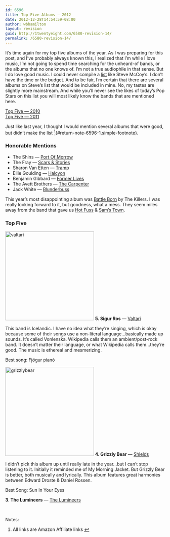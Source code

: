 ```yaml
---
id: 6596
title: Top Five Albums — 2012
date: 2012-12-28T14:54:59-08:00
author: wbhamilton
layout: revision
guid: http://1twentyeight.com/6580-revision-14/
permalink: /6580-revision-14/
---
```

It&#8217;s time again for my top five albums of the year. As I was preparing for this post, and I&#8217;ve probably always known this, I realized that I&#8217;m while I love music, I&#8217;m not going to spend time searching for the unheard-of bands, or the albums that no one knows of. I&#8217;m not a true audiophile in that sense. But I do love good music. I could never compile a [list](http://www.stevekmccoy.com/reformissionary/2012/12/best-albums-of-2012.html) like Steve McCoy&#8217;s. I don&#8217;t have the time or the budget. And to be fair, I&#8217;m certain that there are several albums on Steve&#8217;s list that would be included in mine. No, my tastes are slightly more mainstream. And while you&#8217;ll never see the likes of today&#8217;s Pop Stars on this list you will most likely know the bands that are mentioned here.

[Top Five — 2010](http://1twentyeight.com/top-five-albums%E2%80%942010/)  
[Top Five — 2011](http://1twentyeight.com/top-five-albums-2011/)

Just like last year, I thought I would mention several albums that were good, but didn&#8217;t make the list [<sup>1</sup>](#note-6596-1 "All links are Amazon Affiliate links"){#return-note-6596-1.simple-footnote}.

### Honorable Mentions

  * The Shins — [Port Of Morrow](http://www.amazon.com/gp/product/B007J29OU4/ref=as_li_ss_tl?ie=UTF8&tag=1twentyeight-20&linkCode=as2&camp=1789&creative=390957&creativeASIN=B007J29OU4)
  * The Fray — [Scars & Stories](http://www.amazon.com/gp/product/B0071FBARY/ref=as_li_ss_tl?ie=UTF8&tag=1twentyeight-20&linkCode=as2&camp=1789&creative=390957&creativeASIN=B0071FBARY)
  * Sharon Van Etten — [Tramp](http://www.amazon.com/gp/product/B0070R8WY2/ref=as_li_ss_tl?ie=UTF8&tag=1twentyeight-20&linkCode=as2&camp=1789&creative=390957&creativeASIN=B0070R8WY2)
  * Ellie Goulding — [Halcyon](http://www.amazon.com/gp/product/B009IQ0TGM/ref=as_li_ss_tl?ie=UTF8&tag=1twentyeight-20&linkCode=as2&camp=1789&creative=390957&creativeASIN=B009IQ0TGM)
  * Benjamin Gibbard — [Former Lives](http://www.amazon.com/gp/product/B009FRI13M/ref=as_li_ss_tl?ie=UTF8&tag=1twentyeight-20&linkCode=as2&camp=1789&creative=390957&creativeASIN=B009FRI13M)
  * The Avett Brothers — [The Carpenter](http://www.amazon.com/gp/product/B00932IBN4/ref=as_li_ss_tl?ie=UTF8&tag=1twentyeight-20&linkCode=as2&camp=1789&creative=390957&creativeASIN=B00932IBN4)
  * Jack White — [Blunderbuss](http://www.amazon.com/gp/product/B007U8UBGI/ref=as_li_ss_tl?ie=UTF8&tag=1twentyeight-20&linkCode=as2&camp=1789&creative=390957&creativeASIN=B007U8UBGI)

This year&#8217;s most disappointing album was [Battle Born](http://www.amazon.com/gp/product/B00973DDN2/ref=as_li_ss_tl?ie=UTF8&tag=1twentyeight-20&linkCode=as2&camp=1789&creative=390957&creativeASIN=B00973DDN2) by The Killers. I was really looking forward to it, but goodness, what a mess. They seem miles away from the band that gave us [Hot Fuss](http://www.amazon.com/gp/product/B000W1586S/ref=as_li_ss_tl?ie=UTF8&tag=1twentyeight-20&linkCode=as2&camp=1789&creative=390957&creativeASIN=B000W1586S) & [Sam&#8217;s Town](http://www.amazon.com/gp/product/B000VZYXPC/ref=as_li_ss_tl?ie=UTF8&tag=1twentyeight-20&linkCode=as2&camp=1789&creative=390957&creativeASIN=B000VZYXPC).

### Top Five

<img class="size-full wp-image-6588 alignright" alt="valtari" src="http://1twentyeight.com/wp-content/uploads/2012/12/valtari.jpeg" width="280" height="280" srcset="http://1twentyeight.com/wp-content/uploads/2012/12/valtari.jpeg 280w, http://1twentyeight.com/wp-content/uploads/2012/12/valtari-150x150.jpeg 150w" sizes="(max-width: 280px) 100vw, 280px" /> **5. Sigur Ros** — [Valtari](http://www.amazon.com/gp/product/B0084P9202/ref=as_li_ss_tl?ie=UTF8&tag=1twentyeight-20&linkCode=as2&camp=1789&creative=390957&creativeASIN=B0084P9202)

This band is Icelandic. I have no idea what they&#8217;re singing, which is okay because some of their songs use a non-literal language&#8230;basically made up sounds. It&#8217;s called Vonlenska. Wikipedia calls them an ambient/post-rock band. It doesn&#8217;t matter their language, or what Wikipedia calls them&#8230;they&#8217;re good. The music is ethereal and mesmerizing.

Best song: Fjögur píanó

<img class="alignright size-full wp-image-6592" alt="grizzlybear" src="http://1twentyeight.com/wp-content/uploads/2012/12/grizzlybear.jpeg" width="280" height="280" srcset="http://1twentyeight.com/wp-content/uploads/2012/12/grizzlybear.jpeg 280w, http://1twentyeight.com/wp-content/uploads/2012/12/grizzlybear-150x150.jpeg 150w" sizes="(max-width: 280px) 100vw, 280px" /> **4. Grizzly Bear** — [Shields](http://www.amazon.com/gp/product/B0098WWEH8/ref=as_li_ss_tl?ie=UTF8&tag=1twentyeight-20&linkCode=as2&camp=1789&creative=390957&creativeASIN=B0098WWEH8)

I didn&#8217;t pick this album up until really late in the year&#8230;but I can&#8217;t stop listening to it. Initially it reminded me of My Morning Jacket. But Grizzly Bear is better, both musically and lyrically. This album features great harmonies between Edward Droste & Daniel Rossen.[  
](http://en.wikipedia.org/wiki/Edward_Droste "Edward Droste") 

Best Song: Sun In Your Eyes

**3. The Lumineers** — [The Lumineers](http://www.amazon.com/gp/product/B007M45PMU/ref=as_li_ss_tl?ie=UTF8&tag=1twentyeight-20&linkCode=as2&camp=1789&creative=390957&creativeASIN=B007M45PMU)

&nbsp;

<div class="simple-footnotes">
  <p class="notes">
    Notes:
  </p>
  
  <ol>
    <li id="note-6596-1">
      All links are Amazon Affiliate links <a href="#return-note-6596-1">&#8617;</a>
    </li>
  </ol>
</div>